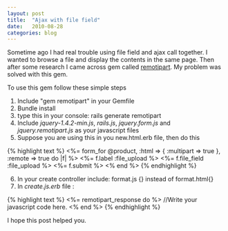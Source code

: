 ```yaml
---
layout: post
title:  "Ajax with file field"
date:   2010-08-28
categories: blog
---
```


Sometime ago I had real trouble using file field and ajax call together. I wanted to browse a file and display the contents in the same page. Then after some research I came across gem called [remotipart](https://github.com/JangoSteve/remotipart). My problem was solved with this gem.

To use this gem follow these simple steps

1. Include "gem remotipart" in your Gemfile
2. Bundle install
3. type this in your console: rails generate remotipart
4. Include *jquery-1.4.2-min.js*, *rails.js*, *jquery.form.js* and *jquery.remotipart.js* as your javascript files
5. Suppose you are using this in you new.html.erb file, then do this

{% highlight text %}
<%= form_for @product, :html => { :multipart => true }, :remote => true do |f| %>
<%= f.label :file_upload %>
<%= f.file_field :file_upload %>
<%= f.submit %>
<% end %>
{% endhighlight %}

6. In your create controller include: format.js {} instead of format.html{}
7. In *create.js.erb* file :

{% highlight text %}
<%= remotipart_response do %>
//Write your javascript code here.
<% end %>
{% endhighlight %}

I hope this post helped you.
